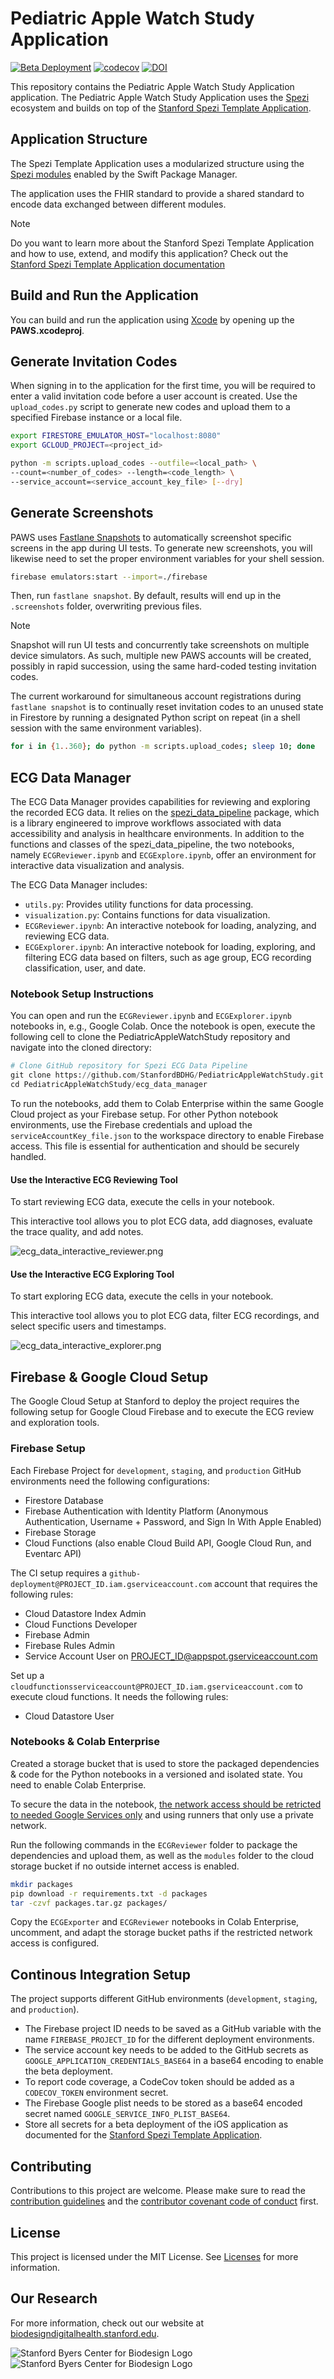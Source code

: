 <!--

This source file is part of the Pediatric Apple Watch Study Application based on the Stanford Spezi Template Application project

SPDX-FileCopyrightText: 2023 Stanford University

SPDX-License-Identifier: MIT

-->

# Pediatric Apple Watch Study Application

[![Beta Deployment](https://github.com/StanfordBDHG/PediatricAppleWatchStudy/actions/workflows/beta-deployment.yml/badge.svg)](https://github.com/StanfordBDHG/PediatricAppleWatchStudy/actions/workflows/beta-deployment.yml)
[![codecov](https://codecov.io/gh/StanfordBDHG/PediatricAppleWatchStudy/graph/badge.svg?token=dxs74T2g0s)](https://codecov.io/gh/StanfordBDHG/PediatricAppleWatchStudy)
[![DOI](https://zenodo.org/badge/DOI/10.5281/zenodo.10602852.svg)](https://doi.org/10.5281/zenodo.10602852)


This repository contains the Pediatric Apple Watch Study Application application.
The Pediatric Apple Watch Study Application uses the [Spezi](https://github.com/StanfordSpezi/Spezi) ecosystem and builds on top of the [Stanford Spezi Template Application](https://github.com/StanfordSpezi/SpeziTemplateApplication).


## Application Structure

The Spezi Template Application uses a modularized structure using the [Spezi modules](https://swiftpackageindex.com/StanfordSpezi) enabled by the Swift Package Manager.

The application uses the FHIR standard to provide a shared standard to encode data exchanged between different modules.

> [!NOTE]  
> Do you want to learn more about the Stanford Spezi Template Application and how to use, extend, and modify this application? Check out the [Stanford Spezi Template Application documentation](https://stanfordspezi.github.io/SpeziTemplateApplication)


## Build and Run the Application

You can build and run the application using [Xcode](https://developer.apple.com/xcode/) by opening up the **PAWS.xcodeproj**.


## Generate Invitation Codes

When signing in to the application for the first time, you will be required to enter a valid invitation code before a user account is created.
Use the `upload_codes.py` script to generate new codes and upload them to a specified Firebase instance or a local file.

```bash
export FIRESTORE_EMULATOR_HOST="localhost:8080"
export GCLOUD_PROJECT=<project_id>

python -m scripts.upload_codes --outfile=<local_path> \
--count=<number_of_codes> --length=<code_length> \
--service_account=<service_account_key_file> [--dry]
```


## Generate Screenshots

PAWS uses [Fastlane Snapshots](https://docs.fastlane.tools/getting-started/ios/screenshots/) to automatically screenshot specific screens in the app during UI tests.
To generate new screenshots, you will likewise need to set the proper environment variables for your shell session.

```bash
firebase emulators:start --import=./firebase
```

Then, run `fastlane snapshot`.
By default, results will end up in the `.screenshots` folder, overwriting previous files.

> [!NOTE]
> Snapshot will run UI tests and concurrently take screenshots on multiple device simulators.
> As such, multiple new PAWS accounts will be created, possibly in rapid succession, using the same hard-coded testing invitation codes.

The current workaround for simultaneous account registrations during `fastlane snapshot` is to continually reset invitation codes to an unused state in Firestore by running a designated Python script on repeat (in a shell session with the same environment variables).

```bash
for i in {1..360}; do python -m scripts.upload_codes; sleep 10; done
```

## ECG Data Manager

The ECG Data Manager provides capabilities for reviewing and exploring the recorded ECG data. It relies on the [spezi_data_pipeline](https://pypi.org/project/spezi-data-pipeline/0.1.0) package, which is a library engineered to improve workflows associated with data accessibility and analysis in healthcare environments. In addition to the functions and classes of the spezi_data_pipeline, the two notebooks, namely `ECGReviewer.ipynb` and `ECGExplore.ipynb`, offer an environment for interactive data visualization and analysis.

The ECG Data Manager includes:
- `utils.py`: Provides utility functions for data processing.
- `visualization.py`: Contains functions for data visualization.
- `ECGReviewer.ipynb`: An interactive notebook for loading, analyzing, and reviewing ECG data.
- `ECGExplorer.ipynb`: An interactive notebook for loading, exploring, and filtering ECG data based on filters, such as age group, ECG recording classification, user, and date.

### Notebook Setup Instructions

You can open and run the `ECGReviewer.ipynb` and `ECGExplorer.ipynb` notebooks in, e.g., Google Colab.
Once the notebook is open, execute the following cell to clone the PediatricAppleWatchStudy repository and navigate into the cloned directory:

```python
# Clone GitHub repository for Spezi ECG Data Pipeline
git clone https://github.com/StanfordBDHG/PediatricAppleWatchStudy.git
cd PediatricAppleWatchStudy/ecg_data_manager
```

To run the notebooks, add them to Colab Enterprise within the same Google Cloud project as your Firebase setup. For other Python notebook environments, use the Firebase credentials and upload the `serviceAccountKey_file.json` to the workspace directory to enable Firebase access. This file is essential for authentication and should be securely handled.

#### Use the Interactive ECG Reviewing Tool

To start reviewing ECG data, execute the cells in your notebook. 

This interactive tool allows you to plot ECG data, add diagnoses, evaluate the trace quality, and add notes.

![ecg_data_interactive_reviewer.png](ecg_data_manager/Figures/ecg_data_interactive_reviewer.png)

#### Use the Interactive ECG Exploring Tool

To start exploring ECG data, execute the cells in your notebook. 

This interactive tool allows you to plot ECG data, filter ECG recordings, and select specific users and timestamps.

![ecg_data_interactive_explorer.png](ecg_data_manager/Figures/ecg_data_interactive_explorer.png)


## Firebase & Google Cloud Setup

The Google Cloud Setup at Stanford to deploy the project requires the following setup for Google Cloud Firebase and to execute the ECG review and exploration tools.

### Firebase Setup

Each Firebase Project for `development`, `staging`, and `production` GitHub environments need the following configurations:
- Firestore Database
- Firebase Authentication with Identity Platform (Anonymous Authentication, Username + Password, and Sign In With Apple Enabled)
- Firebase Storage
- Cloud Functions (also enable Cloud Build API, Google Cloud Run, and Eventarc API)

The CI setup requires a `github-deployment@PROJECT_ID.iam.gserviceaccount.com` account that requires the following rules:
- Cloud Datastore Index Admin
- Cloud Functions Developer
- Firebase Admin
- Firebase Rules Admin
- Service Account User on PROJECT_ID@appspot.gserviceaccount.com

Set up a `cloudfunctionsserviceaccount@PROJECT_ID.iam.gserviceaccount.com` to execute cloud functions. It needs the following rules:
- Cloud Datastore User

### Notebooks & Colab Enterprise

Created a storage bucket that is used to store the packaged dependencies & code for the Python notebooks in a versioned and isolated state. You need to enable Colab Enterprise.

To secure the data in the notebook, [the network access should be retricted to needed Google Services only](https://cloud.google.com/colab/docs/service-controls) and using runners that only use a private network.

Run the following commands in the `ECGReviewer` folder to package the dependencies and upload them, as well as the `modules` folder to the cloud storage bucket if no outside internet access is enabled.
```sh
mkdir packages
pip download -r requirements.txt -d packages
tar -czvf packages.tar.gz packages/
```

Copy the `ECGExporter` and `ECGReviewer` notebooks in Colab Enterprise, uncomment, and adapt the storage bucket paths if the restricted network access is configured.


## Continous Integration Setup

The project supports different GitHub environments (`development`, `staging`, and `production`).
- The Firebase project ID needs to be saved as a GitHub variable with the name `FIREBASE_PROJECT_ID` for the different deployment environments.
- The service account key needs to be added to the GitHub secrets as `GOOGLE_APPLICATION_CREDENTIALS_BASE64` in a base64 encoding to enable the beta deployment.
- To report code coverage, a CodeCov token should be added as a `CODECOV_TOKEN` environment secret.
- The Firebase Google plist needs to be stored as a base64 encoded secret named `GOOGLE_SERVICE_INFO_PLIST_BASE64`.
- Store all secrets for a beta deployment of the iOS application as documented for the [Stanford Spezi Template Application](https://github.com/StanfordSpezi/SpeziTemplateApplication).


## Contributing

Contributions to this project are welcome. Please make sure to read the [contribution guidelines](https://github.com/StanfordBDHG/.github/blob/main/CONTRIBUTING.md) and the [contributor covenant code of conduct](https://github.com/StanfordBDHG/.github/blob/main/CODE_OF_CONDUCT.md) first.


## License

This project is licensed under the MIT License. See [Licenses](https://github.com/StanfordBDHG/PediatricAppleWatchStudy/tree/main/LICENSES) for more information.


## Our Research

For more information, check out our website at [biodesigndigitalhealth.stanford.edu](https://biodesigndigitalhealth.stanford.edu).

![Stanford Byers Center for Biodesign Logo](https://raw.githubusercontent.com/StanfordBDHG/.github/main/assets/biodesign-footer-light.png#gh-light-mode-only)
![Stanford Byers Center for Biodesign Logo](https://raw.githubusercontent.com/StanfordBDHG/.github/main/assets/biodesign-footer-dark.png#gh-dark-mode-only)

